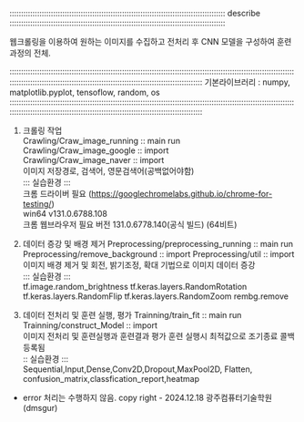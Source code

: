 :::::::::::::::::::::::::::::::::::::::::::::::::::::::::::::::::::::::::::::::::::::::::::::: describe ::::::::::::::::::::::::::::::::::::::::::::::::::::::::::::::::::::::::::::::::::::::::::::::

웹크롤링을 이용하여 원하는 이미지를 수집하고 전처리 후 CNN 모델을 구성하여 훈련과정의 전체.

::::::::::::::::::::::::::::::::::::::::::::::::::::::::::::::::::::::::::::::::::::::::::::::::::::::::::::::::::::::::::::::::::::::::::::::::::::::::::::::::::::::::::::::::::::::::::::::::::::::::::::::::
기본라이브러리 : numpy, matplotlib.pyplot, tensoflow, random, os
::::::::::::::::::::::::::::::::::::::::::::::::::::::::::::::::::::::::::::::::::::::::::::::::::::::::::::::::::::::::::::::::::::::::::::::::::::::::::::::::::::::::::::::::::::::::::::::::::::::::::::::::
1. 크롤링 작업   
 Crawling/Craw_image_running :: main run    
 Crawling/Craw_image_google :: import   
 Crawling/Craw_image_naver :: import       
    이미지 저장경로, 검색어, 영문검색어(공백없어야함)    
    ::: 실습환경 :::     
    크롬 드라이버 필요
    (https://googlechromelabs.github.io/chrome-for-testing/)  
    win64 v131.0.6788.108  
    크롬 웹브라우저 필요 
      버전 131.0.6778.140(공식 빌드) (64비트)   
    
3. 데이터 증강 및 배경 제거 
 Preprocessing/preprocessing_running :: main run 
 Preprocessing/remove_background :: import 
 Preprocessing/util :: import 
    이미지 배경 제거 및 회전, 밝기조정, 확대 기법으로 이미지 
    데이터 증강   
    ::: 실습환경 :::  
    tf.image.random_brightness 
    tf.keras.layers.RandomRotation 
    tf.keras.layers.RandomFlip 
    tf.keras.layers.RandomZoom 
    rembg.remove 

4. 데이터 전처리 및 훈련 실행, 평가 
 Trainning/train_fit :: main run 
 Trainning/construct_Model :: import  
    이미지 전처리 및 훈련실행과 훈련결과 평가 
    훈련 실행시 최적값으로 조기종료 콜백 등록됨   
    :: 실습환경 :::   
    Sequential,Input,Dense,Conv2D,Dropout,MaxPool2D, 
    Flatten, confusion_matrix,classfication_report,heatmap  
* error 처리는 수행하지 않음. 
copy right - 2024.12.18 광주컴퓨터기술학원 (dmsgur) 

